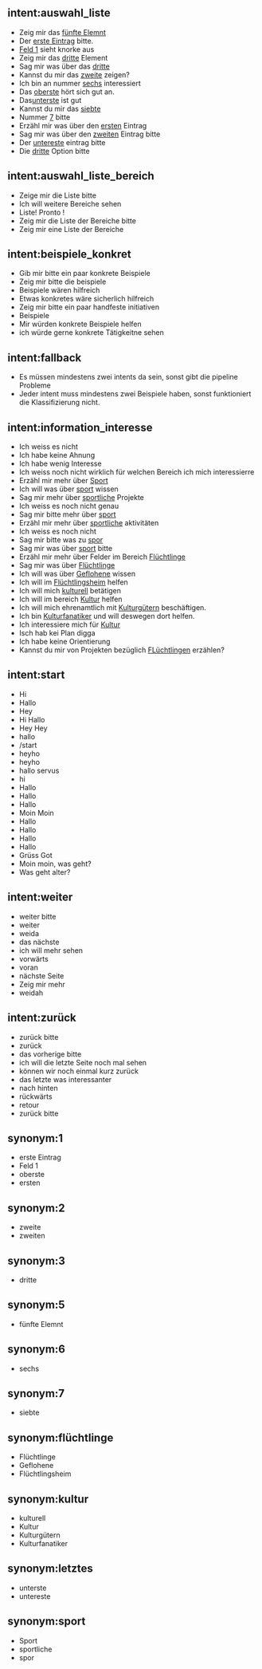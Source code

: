 ## intent:auswahl_liste
- Zeig mir das [fünfte Elemnt](liste_eintrag:5)
- Der [erste Eintrag](liste_eintrag:1) bitte.
- [Feld 1](liste_eintrag:1) sieht knorke aus
- Zeig mir das [dritte](liste_eintrag:3) Element
- Sag mir was über das [dritte](liste_eintrag:3)
- Kannst du mir das [zweite](liste_eintrag:2) zeigen?
- Ich bin an nummer [sechs](liste_eintrag:6) interessiert
- Das [oberste](liste_eintrag:1) hört sich gut an.
- Das[unterste](liste_eintrag:letztes) ist gut
- Kannst du mir das [siebte](liste_eintrag:7)
- Nummer [7](liste_eintrag) bitte
- Erzähl mir was über den [ersten](liste_eintrag:1) Eintrag
- Sag mir was über den [zweiten](liste_eintrag:2) Eintrag bitte
- Der [untereste](liste_eintrag:letztes) eintrag bitte
- Die [dritte](liste_eintrag:3) Option bitte

## intent:auswahl_liste_bereich
- Zeige mir die Liste bitte
- Ich will weitere Bereiche sehen
- Liste! Pronto !
- Zeig mir die Liste der Bereiche bitte
- Zeig mir eine Liste der Bereiche

## intent:beispiele_konkret
- Gib mir bitte ein paar konkrete Beispiele
- Zeig mir bitte die beispiele
- Beispiele wären hilfreich
- Etwas konkretes wäre sicherlich hilfreich
- Zeig mir bitte ein paar handfeste initiativen
- Beispiele
- Mir würden konkrete Beispiele helfen
- ich würde gerne konkrete Tätigkeitne sehen

## intent:fallback
- Es müssen mindestens zwei intents da sein, sonst gibt die pipeline Probleme
- Jeder intent muss mindestens zwei Beispiele haben, sonst funktioniert die Klassifizierung nicht.

## intent:information_interesse
- Ich weiss es nicht
- Ich habe keine Ahnung
- Ich habe wenig Interesse
- Ich weiss noch nicht wirklich für welchen Bereich ich mich interessierre
- Erzähl mir mehr über [Sport](bereich_interesse:sport)
- Ich will was über [sport](bereich_interesse) wissen
- Sag mir mehr über [sportliche](bereich_interesse:sport) Projekte
- Ich weiss es noch nicht genau
- Sag mir bitte mehr über [sport](bereich_interesse)
- Erzähl mir mehr über [sportliche](bereich_interesse:sport) aktivitäten
- Ich weiss es noch nicht
- Sag mir bitte was zu [spor](bereich_interesse:sport)
- Sag mir was über [sport](bereich_interesse) bitte
- Erzähl mir mehr über Felder im Bereich [Flüchtlinge](bereich_interesse:flüchtlinge)
- Sag mir was über [Flüchtlinge](bereich_interesse:flüchtlinge)
- Ich will was über [Geflohene](bereich_interesse:flüchtlinge) wissen
- Ich will im [Flüchtlingsheim](bereich_interesse:flüchtlinge) helfen
- Ich will mich [kulturell](bereich_interesse:kultur) betätigen
- Ich will im bereich [Kultur](bereich_interesse:kultur) helfen
- Ich will mich ehrenamtlich mit [Kulturgütern](bereich_interesse:kultur) beschäftigen.
- Ich bin [Kulturfanatiker](bereich_interesse:kultur) und will deswegen dort helfen.
- Ich interessiere mich für [Kultur](bereich_interesse:kultur)
- Isch hab kei Plan digga
- Ich habe keine Orientierung
- Kannst du mir von Projekten bezüglich [FLüchtlingen](bereich_interesse:flüchtlinge) erzählen? 

## intent:start
- Hi
- Hallo
- Hey
- Hi Hallo
- Hey Hey
- hallo
- /start
- heyho
- heyho
- hallo servus
- hi
- Hallo
- Hallo
- Hallo
- Moin Moin
- Hallo
- Hallo
- Hallo
- Hallo
- Grüss Got
- Moin moin, was geht?
- Was geht alter? 

## intent:weiter
- weiter bitte
- weiter
- weida
- das nächste
- ich will mehr sehen
- vorwärts
- voran
- nächste Seite
- Zeig mir mehr
- weidah

## intent:zurück
- zurück bitte
- zurück
- das vorherige bitte
- ich will die letzte Seite noch mal sehen
- können wir noch einmal kurz zurück
- das letzte was interessanter
- nach hinten
- rückwärts
- retour
- zurück bitte

## synonym:1
- erste Eintrag
- Feld 1
- oberste
- ersten

## synonym:2
- zweite
- zweiten

## synonym:3
- dritte

## synonym:5
- fünfte Elemnt

## synonym:6
- sechs

## synonym:7
- siebte

## synonym:flüchtlinge
- Flüchtlinge
- Geflohene
- Flüchtlingsheim

## synonym:kultur
- kulturell
- Kultur
- Kulturgütern
- Kulturfanatiker

## synonym:letztes
- unterste
- untereste

## synonym:sport
- Sport
- sportliche
- spor

